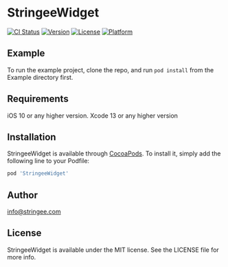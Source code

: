 # StringeeWidget

[![CI Status](https://img.shields.io/travis/info@stringee.com/StringeeWidget.svg?style=flat)](https://travis-ci.org/info@stringee.com/StringeeWidget)
[![Version](https://img.shields.io/cocoapods/v/StringeeWidget.svg?style=flat)](https://cocoapods.org/pods/StringeeWidget)
[![License](https://img.shields.io/cocoapods/l/StringeeWidget.svg?style=flat)](https://cocoapods.org/pods/StringeeWidget)
[![Platform](https://img.shields.io/cocoapods/p/StringeeWidget.svg?style=flat)](https://cocoapods.org/pods/StringeeWidget)

## Example

To run the example project, clone the repo, and run `pod install` from the Example directory first.

## Requirements
iOS 10 or any higher version.
Xcode 13 or any higher version

## Installation

StringeeWidget is available through [CocoaPods](https://cocoapods.org). To install
it, simply add the following line to your Podfile:

```ruby
pod 'StringeeWidget'
```

## Author

info@stringee.com

## License

StringeeWidget is available under the MIT license. See the LICENSE file for more info.
